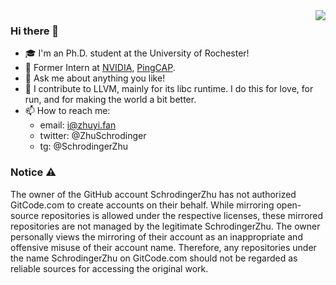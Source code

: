 <img align="right" src="https://github-readme-stats.vercel.app/api?username=schrodingerzhu&show_icons=true&icon_color=CE1D2D&text_color=718096&bg_color=00000000&hide_title=true&hide_border=true" />

### Hi there 👋

- 🎓 I'm an Ph.D. student at the University of Rochester!
- 🌱 Former Intern at [NVIDIA](https://github.com/nvidia), [PingCAP](https://github.com/pingcap).
- 💬 Ask me about anything you like!
- 💙 I contribute to LLVM, mainly for its libc runtime. I do this for love, for run, and for making the world a bit better.
- 📫 How to reach me: 
  - email: i@zhuyi.fan
  - twitter: @ZhuSchrodinger
  - tg: @SchrodingerZhu

### Notice ⚠️

The owner of the GitHub account SchrodingerZhu has not authorized GitCode.com to create accounts on their behalf. While mirroring open-source repositories is allowed under the respective licenses, these mirrored repositories are not managed by the legitimate SchrodingerZhu. The owner personally views the mirroring of their account as an inappropriate and offensive misuse of their account name. Therefore, any repositories under the name SchrodingerZhu on GitCode.com should not be regarded as reliable sources for accessing the original work.
